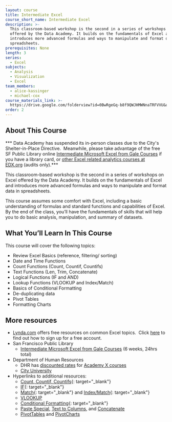 ```yaml
---
layout: course
title: Intermediate Excel
course_short_name: Intermediate Excel
description: >-
  This classroom-based workshop is the second in a series of workshops on Excel
  offered by the Data Academy. It builds on the fundamentals of Excel and
  introduces more advanced formulas and ways to manipulate and format data in
  spreadsheets.
prerequisites: None
length: 3
series:
  - Excel
subjects:
  - Analysis
  - Visualization
  - Excel
team_members:
  - alice-kassinger
  - michael-cox
course_materials_link: >-
  https://drive.google.com/folderview?id=0BwRgeGq-b8f9QWJHMWNnaTRFVVU&usp=sharing
order: 2
---
```


## About This Course

\*\*\* Data Academy has suspended its in-person classes due to the City's Shelter-in-Place Directive.&nbsp; Meanwhile, please take advantage of the free SF Public Library online&nbsp;[Intermediate Microsoft Excel from Gale Courses](https://education.gale.com/l-sfpl/SearchResults.aspx?SearchTerms=Intermediate+Excel)&nbsp;if you have a library card, or [other Excel related analytics courses at EDX.org](https://www.edx.org/course/?search_query=excel&amp;language=English)&nbsp;(audits only).\*\*\*

This classroom-based workshop is the second in a series of workshops on Excel offered by the Data Academy. It builds on the fundamentals of Excel and introduces more advanced formulas and ways to manipulate and format data in spreadsheets.

This course assumes some comfort with Excel, including a basic understanding of formulas and standard functions and capabilities of Excel. By the end of the class, you’ll have the fundamentals of skills that will help you to do basic analysis, manipulation, and summary of datasets.

## What You’ll Learn In This Course

This course will cover the following topics:

* Review Excel Basics (reference, filtering/ sorting)
* Date and Time Functions
* Count Functions (Count, Countif, Countifs)
* Text Functions (Len, Trim, Concatenate)
* Logical Functions (IF and AND)
* Lookup Functions (VLOOKUP and Index/Match)
* Basics of Conditional Formatting
* De-duplicating data
* Pivot Tables
* Formatting Charts

## More resources

* [Lynda.com](https://www.lynda.com/) offers free resources on common Excel topics. &nbsp;Click [here](https://drive.google.com/file/d/0BwRgeGq-b8f9eVNXQU9BNEJJVHc/view?usp=sharing)&nbsp;to find out how to sign up for a free account.
* San Francisco Public Library
  * [Intermediate Microsoft Excel from Gale Courses](https://education.gale.com/l-sfpl/SearchResults.aspx?SearchTerms=Intermediate+Excel) (6 weeks, 24hrs total)
* Department of Human Resources&nbsp;
  * DHR has [discounted rates](http://sfdhr.org/sites/default/files/FileCenter/Documents/20647-CCSF%20Rates%20-%20June%2012%202014.pdf) for [Academy X courses](https://www.academyx.com/schedule/san_francisco/)
  * [City University](http://sfdhr.org/city-university)
* Hyperlinks to additional resources:
  * [Count, Countif, Countifs](https://www.lynda.com/Excel-tutorials/Using-COUNTIF-family-functions/376986/431762-4.html){: target="_blank"}
  * [IF](https://www.lynda.com/Excel-tutorials/logical-tests/431188/463312-4.html){: target="_blank"}
  * [Match](https://www.lynda.com/Excel-tutorials/Locating-data-MATCH-function/431188/463322-4.html){: target="_blank"} and [Index/Match](https://www.lynda.com/Excel-tutorials/Using-MATCH-INDEX-functions-together/431188/463324-4.html){: target="_blank"}
  * [VLOOKUP](http://www.lynda.com/Excel-tutorials/Getting-exact-table-data-VLOOKUP-function/376985/431658-4.html?)
  * [Conditional Formatting](https://www.lynda.com/Excel-tutorials/Creating-Variable-Conditional-Formatting-Rules/363001/447337-4.html){: target="_blank"}
  * [Paste Special](http://www.lynda.com/Excel-tutorials/Display-Paste-Special-options-instantly/167361/182304-4.html?), [Text to Columns](http://www.lynda.com/Excel-tutorials/Splitting-data-multiple-columns/376985/431670-4.html?), and [Concatenate](http://www.lynda.com/Excel-tutorials/Use-CONCATENATE-function-combine-text/439680/487078-4.html?)
  * [PivotTables](http://www.lynda.com/Excel-tutorials/Creating-PivotTables/376986/431783-4.html?srchtrk=index%3a1%0alinktypeid%3a2%0aq%3adennis+taylor%0apage%3a1%0as%3arelevance%0asa%3atrue%0aproducttypeid%3a2) and [PivotCharts](http://www.lynda.com/Excel-tutorials/Using-PivotCharts/376986/431788-4.html?srchtrk=index%3a1%0alinktypeid%3a2%0aq%3adennis+taylor%0apage%3a1%0as%3arelevance%0asa%3atrue%0aproducttypeid%3a2)